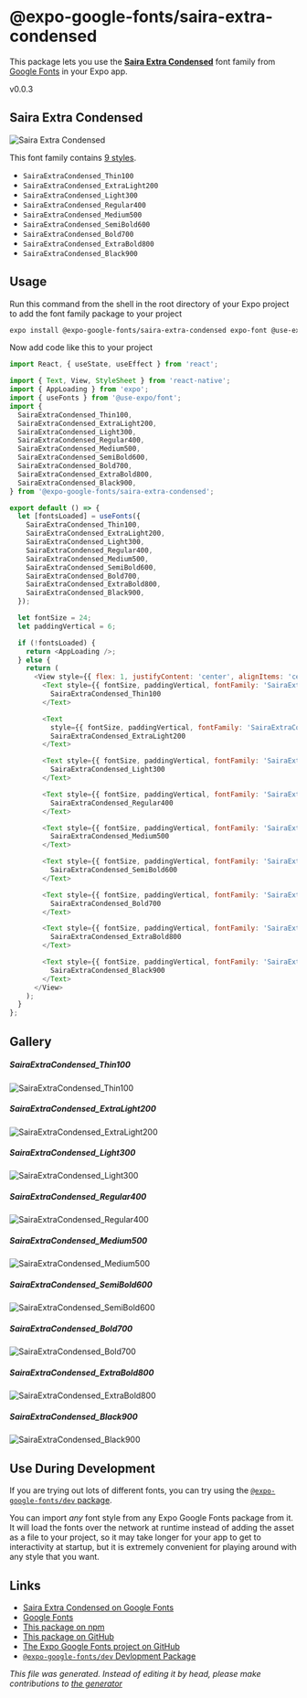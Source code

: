 # @expo-google-fonts/saira-extra-condensed

This package lets you use the [**Saira Extra Condensed**](https://fonts.google.com/specimen/Saira+Extra+Condensed) font family from [Google Fonts](https://fonts.google.com/) in your Expo app.

v0.0.3

## Saira Extra Condensed

![Saira Extra Condensed](./font-family.png)

This font family contains [9 styles](#gallery).

- `SairaExtraCondensed_Thin100`
- `SairaExtraCondensed_ExtraLight200`
- `SairaExtraCondensed_Light300`
- `SairaExtraCondensed_Regular400`
- `SairaExtraCondensed_Medium500`
- `SairaExtraCondensed_SemiBold600`
- `SairaExtraCondensed_Bold700`
- `SairaExtraCondensed_ExtraBold800`
- `SairaExtraCondensed_Black900`

## Usage

Run this command from the shell in the root directory of your Expo project to add the font family package to your project
```sh
expo install @expo-google-fonts/saira-extra-condensed expo-font @use-expo/font
```

Now add code like this to your project
```js
import React, { useState, useEffect } from 'react';

import { Text, View, StyleSheet } from 'react-native';
import { AppLoading } from 'expo';
import { useFonts } from '@use-expo/font';
import {
  SairaExtraCondensed_Thin100,
  SairaExtraCondensed_ExtraLight200,
  SairaExtraCondensed_Light300,
  SairaExtraCondensed_Regular400,
  SairaExtraCondensed_Medium500,
  SairaExtraCondensed_SemiBold600,
  SairaExtraCondensed_Bold700,
  SairaExtraCondensed_ExtraBold800,
  SairaExtraCondensed_Black900,
} from '@expo-google-fonts/saira-extra-condensed';

export default () => {
  let [fontsLoaded] = useFonts({
    SairaExtraCondensed_Thin100,
    SairaExtraCondensed_ExtraLight200,
    SairaExtraCondensed_Light300,
    SairaExtraCondensed_Regular400,
    SairaExtraCondensed_Medium500,
    SairaExtraCondensed_SemiBold600,
    SairaExtraCondensed_Bold700,
    SairaExtraCondensed_ExtraBold800,
    SairaExtraCondensed_Black900,
  });

  let fontSize = 24;
  let paddingVertical = 6;

  if (!fontsLoaded) {
    return <AppLoading />;
  } else {
    return (
      <View style={{ flex: 1, justifyContent: 'center', alignItems: 'center' }}>
        <Text style={{ fontSize, paddingVertical, fontFamily: 'SairaExtraCondensed_Thin100' }}>
          SairaExtraCondensed_Thin100
        </Text>

        <Text
          style={{ fontSize, paddingVertical, fontFamily: 'SairaExtraCondensed_ExtraLight200' }}>
          SairaExtraCondensed_ExtraLight200
        </Text>

        <Text style={{ fontSize, paddingVertical, fontFamily: 'SairaExtraCondensed_Light300' }}>
          SairaExtraCondensed_Light300
        </Text>

        <Text style={{ fontSize, paddingVertical, fontFamily: 'SairaExtraCondensed_Regular400' }}>
          SairaExtraCondensed_Regular400
        </Text>

        <Text style={{ fontSize, paddingVertical, fontFamily: 'SairaExtraCondensed_Medium500' }}>
          SairaExtraCondensed_Medium500
        </Text>

        <Text style={{ fontSize, paddingVertical, fontFamily: 'SairaExtraCondensed_SemiBold600' }}>
          SairaExtraCondensed_SemiBold600
        </Text>

        <Text style={{ fontSize, paddingVertical, fontFamily: 'SairaExtraCondensed_Bold700' }}>
          SairaExtraCondensed_Bold700
        </Text>

        <Text style={{ fontSize, paddingVertical, fontFamily: 'SairaExtraCondensed_ExtraBold800' }}>
          SairaExtraCondensed_ExtraBold800
        </Text>

        <Text style={{ fontSize, paddingVertical, fontFamily: 'SairaExtraCondensed_Black900' }}>
          SairaExtraCondensed_Black900
        </Text>
      </View>
    );
  }
};

```

## Gallery

##### SairaExtraCondensed_Thin100
![SairaExtraCondensed_Thin100](./322d3973d59827b2504723abf3285c2d1e85181532fd146fdbabae00398ccbb1.ttf.png)

##### SairaExtraCondensed_ExtraLight200
![SairaExtraCondensed_ExtraLight200](./d52785c9322fca08c09dbab7952bdc038ce7ef5f58298a5252ccc2a9bacfc316.ttf.png)

##### SairaExtraCondensed_Light300
![SairaExtraCondensed_Light300](./aa5dedf23086451deef347c47898e8c5153ee408af19c44b9e780c1d559c7ce3.ttf.png)

##### SairaExtraCondensed_Regular400
![SairaExtraCondensed_Regular400](./7c5c7b4ab19710c4557e47580d437ed2eb1add2fc90a641088ef31539197d16f.ttf.png)

##### SairaExtraCondensed_Medium500
![SairaExtraCondensed_Medium500](./36d4ceb6924f219a43b1ef0abcf228bb570891d5c6360bcfd359afccb20b87fa.ttf.png)

##### SairaExtraCondensed_SemiBold600
![SairaExtraCondensed_SemiBold600](./a69037b3e5411f785d7b05bb682b957613e8105cae22044518c630107b4504b2.ttf.png)

##### SairaExtraCondensed_Bold700
![SairaExtraCondensed_Bold700](./3b08c582f603d1d8ae1944b4362aa3f7db533be5b7ba1c0f4971b93188a903d4.ttf.png)

##### SairaExtraCondensed_ExtraBold800
![SairaExtraCondensed_ExtraBold800](./3d5b2328322a4ecff567415a1417dff7b0659414c992b7e2b88ca399d456df3c.ttf.png)

##### SairaExtraCondensed_Black900
![SairaExtraCondensed_Black900](./2f9e1ef084cecc66c6306c5618a464b6f6557c0fab6b20f4061378300d83e090.ttf.png)


## Use During Development

If you are trying out lots of different fonts, you can try using the [`@expo-google-fonts/dev` package](https://github.com/expo/google-fonts/tree/master/font-packages/dev#readme).

You can import *any* font style from any Expo Google Fonts package from it. It will load the fonts
over the network at runtime instead of adding the asset as a file to your project, so it may take longer
for your app to get to interactivity at startup, but it is extremely convenient
for playing around with any style that you want.

## Links

- [Saira Extra Condensed on Google Fonts](https://fonts.google.com/specimen/Saira+Extra+Condensed)
- [Google Fonts](https://fonts.google.com/)
- [This package on npm](https://www.npmjs.com/package/@expo-google-fonts/saira-extra-condensed)
- [This package on GitHub](https://github.com/expo/google-fonts/tree/master/font-packages/saira-extra-condensed)
- [The Expo Google Fonts project on GitHub](https://github.com/expo/google-fonts)
- [`@expo-google-fonts/dev` Devlopment Package](https://github.com/expo/google-fonts/tree/master/font-packages/dev)


*This file was generated. Instead of editing it by head, please make contributions to [the generator](https://github.com/expo/google-fonts/tree/master/packages/generator)*
